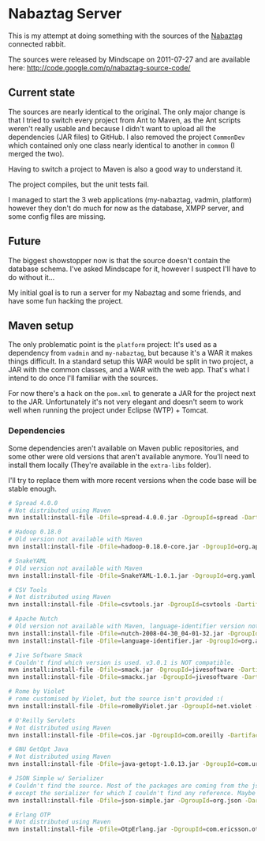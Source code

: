 # Nabaztag Server

This is my attempt at doing something with the sources of the [Nabaztag](http://en.wikipedia.org/wiki/Nabaztag) connected rabbit.

The sources were released by Mindscape on 2011-07-27 and are available here: http://code.google.com/p/nabaztag-source-code/

## Current state

The sources are nearly identical to the original. The only major change is that I tried to switch every project from Ant to Maven, as the Ant scripts weren't really usable and because I didn't want to upload all the dependencies (JAR files) to GitHub. I also removed the project `CommonDev` which contained only one class nearly identical to another in `common` (I merged the two).

Having to switch a project to Maven is also a good way to understand it.

The project compiles, but the unit tests fail.

I managed to start the 3 web applications (my-nabaztag, vadmin, platform) however they don't do much for now as the database, XMPP server, and some config files are missing.

## Future

The biggest showstopper now is that the source doesn't contain the database schema. I've asked Mindscape for it, however I suspect I'll have to do without it...

My initial goal is to run a server for my Nabaztag and some friends, and have some fun hacking the project.

## Maven setup

The only problematic point is the `platform` project: It's used as a dependency from `vadmin` and `my-nabaztag`, but because it's a WAR it makes things difficult. In a standard setup this WAR would be split in two project, a JAR with the common classes, and a WAR with the web app. That's what I intend to do once I'll familiar with the sources.

For now there's a hack on the `pom.xml` to generate a JAR for the project next to the JAR. Unfortunately it's not very elegant and doesn't seem to work well when running the project under Eclipse (WTP) + Tomcat.

### Dependencies

Some dependencies aren't available on Maven public repositories, and some other were old versions that aren't available anymore. You'll need to install them locally (They're available in the `extra-libs` folder).

I'll try to replace them with more recent versions when the code base will be stable enough.

```bash
# Spread 4.0.0
# Not distributed using Maven
mvn install:install-file -Dfile=spread-4.0.0.jar -DgroupId=spread -DartifactId=spread -Dversion=4.0.0 -Dpackaging=jar

# Hadoop 0.18.0
# Old version not available with Maven
mvn install:install-file -Dfile=hadoop-0.18.0-core.jar -DgroupId=org.apache.hadoop -DartifactId=hadoop-core -Dversion=0.18.0 -Dpackaging=jar

# SnakeYAML
# Old version not available with Maven
mvn install:install-file -Dfile=SnakeYAML-1.0.1.jar -DgroupId=org.yaml -DartifactId=snakeyaml -Dversion=1.0.1 -Dpackaging=jar

# CSV Tools
# Not distributed using Maven
mvn install:install-file -Dfile=csvtools.jar -DgroupId=csvtools -DartifactId=csvtools -Dversion=1.0.0 -Dpackaging=jar

# Apache Nutch
# Old version not available with Maven, language-identifier version not identified
mvn install:install-file -Dfile=nutch-2008-04-30_04-01-32.jar -DgroupId=org.apache.nutch -DartifactId=nutch -Dversion=2008-04-30_04-01-32 -Dpackaging=jar
mvn install:install-file -Dfile=language-identifier.jar -DgroupId=org.apache.nutch -DartifactId=language-identifier -Dversion=2008-04-30_04-01-32 -Dpackaging=jar

# Jive Software Smack
# Couldn't find which version is used. v3.0.1 is NOT compatible.
mvn install:install-file -Dfile=smack.jar -DgroupId=jivesoftware -DartifactId=smack -Dversion=3.0-violet -Dpackaging=jar
mvn install:install-file -Dfile=smackx.jar -DgroupId=jivesoftware -DartifactId=smackx -Dversion=3.0-violet -Dpackaging=jar

# Rome by Violet
# rome customised by Violet, but the source isn't provided :(
mvn install:install-file -Dfile=romeByViolet.jar -DgroupId=net.violet -DartifactId=rome -Dversion=1.0.0 -Dpackaging=jar

# O'Reilly Servlets
# Not distributed using Maven
mvn install:install-file -Dfile=cos.jar -DgroupId=com.oreilly -DartifactId=servlets -Dversion=2002 -Dpackaging=jar

# GNU GetOpt Java
# Not distributed using Maven
mvn install:install-file -Dfile=java-getopt-1.0.13.jar -DgroupId=com.urbanophile -DartifactId=java-getopt -Dversion=1.0.13 -Dpackaging=jar

# JSON Simple w/ Serializer
# Couldn't find the source. Most of the packages are coming from the json-simple project,
# except the serializer for which I couldn't find any reference. Maybe a custom development ?
mvn install:install-file -Dfile=json-simple.jar -DgroupId=org.json -DartifactId=simple -Dversion=1.0.0 -Dpackaging=jar

# Erlang OTP
# Not distributed using Maven
mvn install:install-file -Dfile=OtpErlang.jar -DgroupId=com.ericsson.otp -DartifactId=erlang -Dversion=1.0.0 -Dpackaging=jar
```
